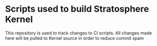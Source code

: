 # Scripts used to build Stratosphere Kernel

This repository is used to track changes to CI scripts.
All changes made here will be pulled to Kernel source in order to reduce commit spam

